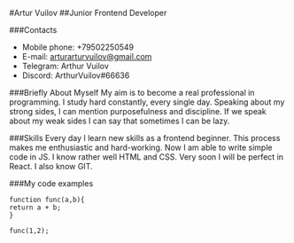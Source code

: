 #Artur Vuilov
##Junior Frontend Developer


###Contacts
- Mobile phone: +79502250549
- E-mail: arturarturvuilov@gmail.com
- Telegram: Arthur Vuilov
- Discord: ArthurVuilov#66636

###Briefly About Myself
My aim is to become a real professional in programming. I study hard constantly, every single day.  Speaking about my strong sides, I can mention purposefulness and discipline. If we speak about my weak sides I can say that sometimes I can be lazy.

###Skills
Every day I learn new skills as a frontend beginner. This process makes me enthusiastic and hard-working. Now I am able to write simple code in JS. I know rather well HTML and CSS.  Very soon I will be perfect in React. I also know GIT.

###My code examples

```
function func(a,b){
return a + b;
}

func(1,2);
```

